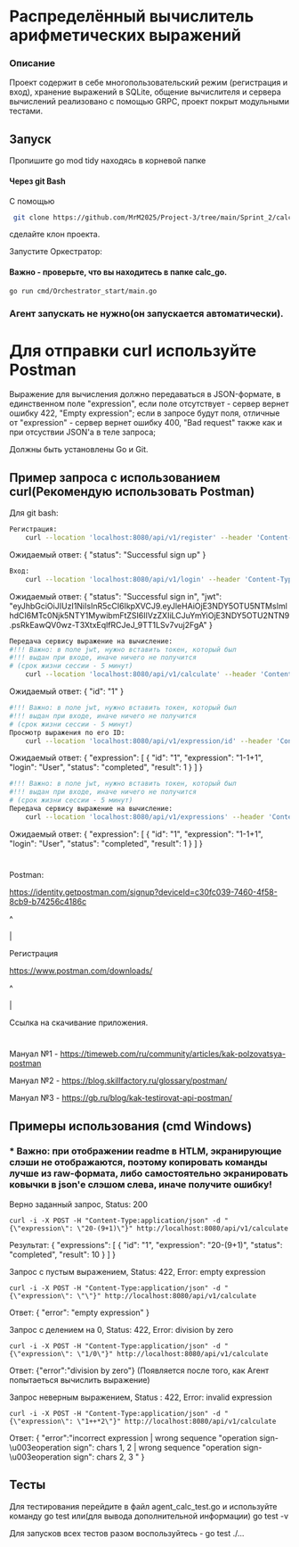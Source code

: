 # Распределённый вычислитель арифметических выражений

### Описание
Проект содержит в себе многопользовательский режим (регистрация и вход), хранение выражений в SQLite, общение вычислителя и сервера вычислений реализовано с помощью GRPC, проект покрыт модульными тестами.



## Запуск 
Пропишите go mod tidy находясь в корневой папке
#### Через git Bash
С помощью
``` bash
 git clone https://github.com/MrM2025/Project-3/tree/main/Sprint_2/calc_go
 ```
сделайте клон проекта.

Запустите Оркестратор:
#### Важно - проверьте, что вы находитесь в папке calc_go.

``` bash
go run cmd/Orchestrator_start/main.go
```

### Агент запускать не нужно(он запускается автоматически). 

# Для отправки curl используйте Postman

Выражение для вычисления должно передаваться в JSON-формате, в единственном поле "expression", если поле отсутствует - сервер вернет ошибку 422, "Empty expression"; если в запросе будут поля, отличные от "expression" - сервер вернет ошибку 400, "Bad request" также как и при отсуствии JSON'а в теле запроса;

Должны быть установлены Go и Git.

## Пример запроса с использованием curl(Рекомендую использовать Postman)



Для git bash:

```bash
Регистрация: 
    curl --location 'localhost:8080/api/v1/register' --header 'Content-Type: application/json' --data '{"login": "User", "Password": "123"}'
```

Ожидаемый ответ: 
{
    "status": "Successful sign up"
}

```bash
Вход:
    curl --location 'localhost:8080/api/v1/login' --header 'Content-Type: application/json' --data '{"login": "User", "Password": "123"}'
```
Ожидаемый ответ: 
{
    "status": "Successful sign in",
    "jwt": "eyJhbGciOiJIUzI1NiIsInR5cCI6IkpXVCJ9.eyJleHAiOjE3NDY5OTU5NTMsImlhdCI6MTc0Njk5NTY1MywibmFtZSI6IlVzZXIiLCJuYmYiOjE3NDY5OTU2NTN9.psRkEawQV0wz-T3XtxEqlfRCJeJ_9TT1LSv7vuj2FgA"
}

``` bash
Передача сервису выражение на вычисление:
#!!! Важно: в поле jwt, нужно вставить токен, который был
#!!! выдан при входе, иначе ничего не получится
# (срок жизни сессии - 5 минут)
    curl --location 'localhost:8080/api/v1/calculate' --header 'Content-Type: application/json' --data '{ "expression": "1-1+1", "login": "User", "jwt": "eyJhbGciOiJIUzI1NiIsInR5cCI6IkpXVCJ9.eyJleHAiOjE3NDY5OTQ3MjksImlhdCI6MTc0Njk5NDQyOSwibmFtZSI6IlVzZXIiLCJuYmYiOjE3NDY5OTQ0Mjl9.ILkn2O7HA-UFIPYZ8ed4Ab08vHx-vF8Wf29IKRHTjkE"}'
```
Ожидаемый ответ:
{
    "id": "1"
}
``` bash
#!!! Важно: в поле jwt, нужно вставить токен, который был
#!!! выдан при входе, иначе ничего не получится
# (срок жизни сессии - 5 минут)
Просмотр выражения по его ID:
    curl --location 'localhost:8080/api/v1/expression/id' --header 'Content-Type: application/json' --data '{ "id": "1", "jwt": "eyJhbGciOiJIUzI1NiIsInR5cCI6IkpXVCJ9.eyJleHAiOjE3NDY5OTQ3MjksImlhdCI6MTc0Njk5NDQyOSwibmFtZSI6IlVzZXIiLCJuYmYiOjE3NDY5OTQ0Mjl9.ILkn2O7HA-UFIPYZ8ed4Ab08vHx-vF8Wf29IKRHTjkE" }'
```
Ожидаемый ответ: 
{
    "expression": [
        {
            "id": "1",
            "expression": "1-1+1",
            "login": "User",
            "status": "completed",
            "result": 1
        }
    ]
}
``` bash
#!!! Важно: в поле jwt, нужно вставить токен, который был
#!!! выдан при входе, иначе ничего не получится
# (срок жизни сессии - 5 минут)
Передача сервису выражение на вычисление:
    curl --location 'localhost:8080/api/v1/expressions' --header 'Content-Type: application/json' --data '{ "jwt": "eyJhbGciOiJIUzI1NiIsInR5cCI6IkpXVCJ9.eyJleHAiOjE3NDY5OTQ3MjksImlhdCI6MTc0Njk5NDQyOSwibmFtZSI6IlVzZXIiLCJuYmYiOjE3NDY5OTQ0Mjl9.ILkn2O7HA-UFIPYZ8ed4Ab08vHx-vF8Wf29IKRHTjkE"}'
```
Ожидаемый ответ: 
{
    "expression": [
        {
            "id": "1",
            "expression": "1-1+1",
            "login": "User",
            "status": "completed",
            "result": 1
        }
    ]
}

#

Postman:

https://identity.getpostman.com/signup?deviceId=c30fc039-7460-4f58-8cb9-b74256c4186c  

^

|

Регистрация

https://www.postman.com/downloads/

^

|

Ссылка на скачивание приложения.

#
Мануал №1 - https://timeweb.com/ru/community/articles/kak-polzovatsya-postman

Мануал №2 - https://blog.skillfactory.ru/glossary/postman/

Мануал №3 - https://gb.ru/blog/kak-testirovat-api-postman/

## Примеры использования (cmd Windows)

### * Важно: при отображении readme в HTLM, экранирующие слэши не отображаются, поэтому копировать команды лучше из raw-формата, либо самостоятельно экранировать ковычки в json'е слэшом слева, иначе получите ошибку!

Верно заданный запрос, Status: 200
```
curl -i -X POST -H "Content-Type:application/json" -d "{\"expression\": \"20-(9+1)\"}" http://localhost:8080/api/v1/calculate
```
Результат:
{
    "expressions": [
        {
            "id": "1",
            "expression": "20-(9+1)",
            "status": "completed",
            "result": 10
        }
    ]
}


Запрос с пустым выражением, Status: 422, Error: empty expression
```
curl -i -X POST -H "Content-Type:application/json" -d "{\"expression\": \"\"}" http://localhost:8080/api/v1/calculate
```
Ответ:
{
    "error": "empty expression"
}

Запрос с делением на 0, Status: 422, Error: division by zero
```
curl -i -X POST -H "Content-Type:application/json" -d "{\"expression\": \"1/0\"}" http://localhost:8080/api/v1/calculate
```
Ответ: {"error":"division by zero"} 
(Появляется после того, как Агент попытаеться вычислить выражение)

Запрос неверным выражением, Status : 422, Error: invalid expression
```
curl -i -X POST -H "Content-Type:application/json" -d "{\"expression\": \"1++*2\"}" http://localhost:8080/api/v1/calculate
```
Ответ:
{
    "error":"incorrect expression | wrong sequence \"operation sign-\u003eoperation sign\": chars 1, 2 | wrong sequence \"operation sign-\u003eoperation sign\": chars 2, 3 "
}

## Тесты
Для тестирования перейдите в файл agent_calc_test.go и используйте команду go test или(для вывода дополнительной информации) go test -v

Для запусков всех тестов разом воспользуйтесь - go test ./...


